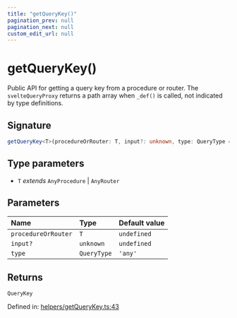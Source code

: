 ```yaml
---
title: "getQueryKey()"
pagination_prev: null
pagination_next: null
custom_edit_url: null
---
```


# getQueryKey()

Public API for getting a query key from a procedure or router.
The `svelteQueryProxy` returns a path array when `_def()` is called, not indicated by type definitions.

## Signature

```ts
getQueryKey<T>(procedureOrRouter: T, input?: unknown, type: QueryType = 'any'): QueryKey;
```

## Type parameters

- `T` *extends* `AnyProcedure` \| `AnyRouter`

## Parameters

| Name | Type | Default value |
| :------ | :------ | :------ |
| `procedureOrRouter` | `T` | `undefined` |
| `input?` | `unknown` | `undefined` |
| `type` | `QueryType` | `'any'` |

## Returns

`QueryKey`

Defined in:  [helpers/getQueryKey.ts:43](https://github.com/bevm0/trpc-svelte-toolbox/blob/e1a0b3a/packages/trpc-svelte-query/src/helpers/getQueryKey.ts#L43)
